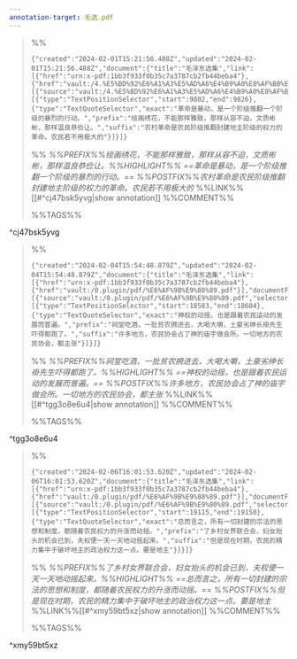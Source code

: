 ```yaml
---
annotation-target: 毛选.pdf
---
```



>%%
>```annotation-json
>{"created":"2024-02-01T15:21:56.488Z","updated":"2024-02-01T15:21:56.488Z","document":{"title":"毛泽东选集","link":[{"href":"urn:x-pdf:1bb3f933f0b35c7a3787cb2fb44beba4"},{"href":"vault:/4.%E5%BD%92%E6%A1%A3%E5%AD%A6%E4%B9%A0%E8%AF%BB%E4%B9%A6%E8%AF%BB%E4%B9%A6%E7%AC%94%E8%AE%B0%E6%AF%9B%E6%B3%BD%E4%B8%9C%E9%80%89%E9%9B%86%E6%AF%9B%E9%80%89.pdf"}],"documentFingerprint":"1bb3f933f0b35c7a3787cb2fb44beba4"},"uri":"vault:/4.%E5%BD%92%E6%A1%A3%E5%AD%A6%E4%B9%A0%E8%AF%BB%E4%B9%A6%E8%AF%BB%E4%B9%A6%E7%AC%94%E8%AE%B0%E6%AF%9B%E6%B3%BD%E4%B8%9C%E9%80%89%E9%9B%86%E6%AF%9B%E9%80%89.pdf","target":[{"source":"vault:/4.%E5%BD%92%E6%A1%A3%E5%AD%A6%E4%B9%A0%E8%AF%BB%E4%B9%A6%E8%AF%BB%E4%B9%A6%E7%AC%94%E8%AE%B0%E6%AF%9B%E6%B3%BD%E4%B8%9C%E9%80%89%E9%9B%86%E6%AF%9B%E9%80%89.pdf","selector":[{"type":"TextPositionSelector","start":9802,"end":9826},{"type":"TextQuoteSelector","exact":"革命是暴动，是一个阶级推翻一个阶级的暴烈的行动。","prefix":"绘画绣花，不能那样雅致，那样从容不迫，文质彬彬，那样温良恭俭让。","suffix":"农村革命是农民阶级推翻封建地主阶级的权力的革命。农民若不用极大的"}]}]}
>```
>%%
>*%%PREFIX%%绘画绣花，不能那样雅致，那样从容不迫，文质彬彬，那样温良恭俭让。%%HIGHLIGHT%% ==革命是暴动，是一个阶级推翻一个阶级的暴烈的行动。== %%POSTFIX%%农村革命是农民阶级推翻封建地主阶级的权力的革命。农民若不用极大的*
>%%LINK%%[[#^cj47bsk5yvg|show annotation]]
>%%COMMENT%%
>
>%%TAGS%%
>
^cj47bsk5yvg


>%%
>```annotation-json
>{"created":"2024-02-04T15:54:48.879Z","updated":"2024-02-04T15:54:48.879Z","document":{"title":"毛泽东选集","link":[{"href":"urn:x-pdf:1bb3f933f0b35c7a3787cb2fb44beba4"},{"href":"vault:/0.plugin/pdf/%E6%AF%9B%E9%80%89.pdf"}],"documentFingerprint":"1bb3f933f0b35c7a3787cb2fb44beba4"},"uri":"vault:/0.plugin/pdf/%E6%AF%9B%E9%80%89.pdf","target":[{"source":"vault:/0.plugin/pdf/%E6%AF%9B%E9%80%89.pdf","selector":[{"type":"TextPositionSelector","start":18583,"end":18604},{"type":"TextQuoteSelector","exact":"神权的动摇，也是跟着农民运动的发展而普遍。","prefix":"祠堂吃酒，一批贫农拥进去，大喝大嚼，土豪劣绅长褂先生吓得都跑了。","suffix":"许多地方，农民协会占了神的庙宇做会所。一切地方的农民协会，都主张"}]}]}
>```
>%%
>*%%PREFIX%%祠堂吃酒，一批贫农拥进去，大喝大嚼，土豪劣绅长褂先生吓得都跑了。%%HIGHLIGHT%% ==神权的动摇，也是跟着农民运动的发展而普遍。== %%POSTFIX%%许多地方，农民协会占了神的庙宇做会所。一切地方的农民协会，都主张*
>%%LINK%%[[#^tgg3o8e6u4|show annotation]]
>%%COMMENT%%
>
>%%TAGS%%
>
^tgg3o8e6u4


>%%
>```annotation-json
>{"created":"2024-02-06T16:01:53.620Z","updated":"2024-02-06T16:01:53.620Z","document":{"title":"毛泽东选集","link":[{"href":"urn:x-pdf:1bb3f933f0b35c7a3787cb2fb44beba4"},{"href":"vault:/0.plugin/pdf/%E6%AF%9B%E9%80%89.pdf"}],"documentFingerprint":"1bb3f933f0b35c7a3787cb2fb44beba4"},"uri":"vault:/0.plugin/pdf/%E6%AF%9B%E9%80%89.pdf","target":[{"source":"vault:/0.plugin/pdf/%E6%AF%9B%E9%80%89.pdf","selector":[{"type":"TextPositionSelector","start":19115,"end":19150},{"type":"TextQuoteSelector","exact":"总而言之，所有一切封建的宗法的思想和制度，都随着农民权力的升涨而动摇。","prefix":"了乡村女界联合会，妇女抬头的机会已到，夫权便一天一天地动摇起来。","suffix":"但是现在时期，农民的精力集中于破坏地主的政治权力这一点。要是地主"}]}]}
>```
>%%
>*%%PREFIX%%了乡村女界联合会，妇女抬头的机会已到，夫权便一天一天地动摇起来。%%HIGHLIGHT%% ==总而言之，所有一切封建的宗法的思想和制度，都随着农民权力的升涨而动摇。== %%POSTFIX%%但是现在时期，农民的精力集中于破坏地主的政治权力这一点。要是地主*
>%%LINK%%[[#^xmy59bt5xz|show annotation]]
>%%COMMENT%%
>
>%%TAGS%%
>
^xmy59bt5xz
